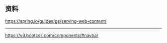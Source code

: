 ## 资料
https://spring.io/guides/gs/serving-web-content/
***
https://v3.bootcss.com/components/#navbar